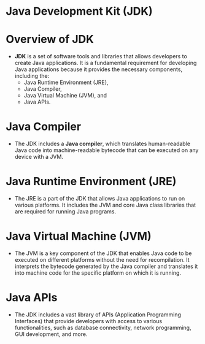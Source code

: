 # Java Development Kit (JDK)


# Overview of JDK
* __JDK__ is a set of software tools and libraries that allows developers to create Java applications. It is a fundamental requirement for developing Java applications because it provides the necessary components, including the:
  * Java Runtime Environment (JRE), 
  * Java Compiler, 
  * Java Virtual Machine (JVM), and 
  * Java APIs.

# Java Compiler
* The JDK includes a __Java compiler__, which translates human-readable Java code into machine-readable bytecode that can be executed on any device with a JVM.

# Java Runtime Environment (JRE)
* The JRE is a part of the JDK that allows Java applications to run on various platforms. It includes the JVM and core Java class libraries that are required for running Java programs.

# Java Virtual Machine (JVM)
* The JVM is a key component of the JDK that enables Java code to be executed on different platforms without the need for recompilation. It interprets the bytecode generated by the Java compiler and translates it into machine code for the specific platform on which it is running.

# Java APIs
* The JDK includes a vast library of APIs (Application Programming Interfaces) that provide developers with access to various functionalities, such as database connectivity, network programming, GUI development, and more.